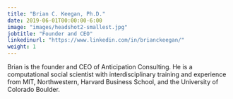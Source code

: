 ```yaml
---
title: "Brian C. Keegan, Ph.D."
date: 2019-06-01T00:00:00-6:00
image: "images/headshot2-smallest.jpg"
jobtitle: "Founder and CEO"
linkedinurl: "https://www.linkedin.com/in/brianckeegan/"
weight: 1
---
```


Brian is the founder and CEO of Anticipation Consulting. He is a computational social scientist with interdisciplinary training and experience from MIT, Northwestern, Harvard Business School, and the University of Colorado Boulder.